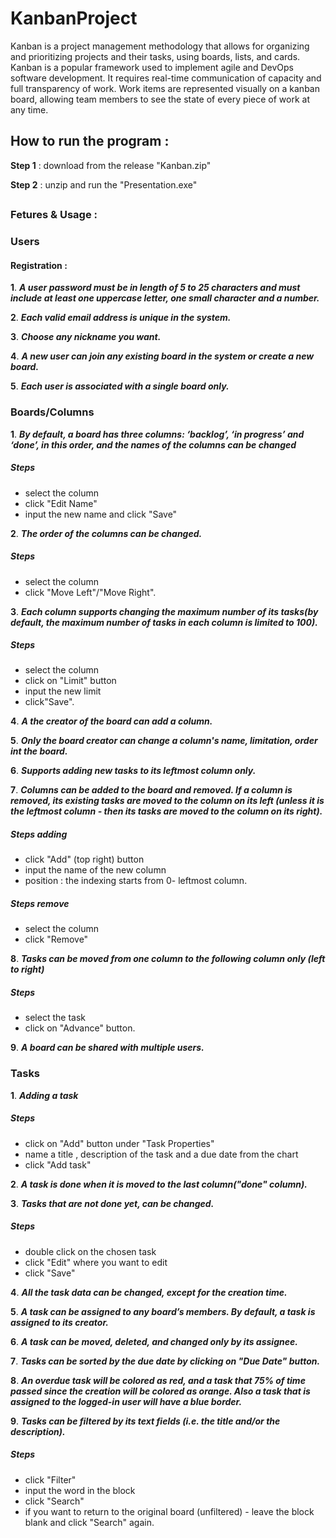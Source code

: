 # KanbanProject
Kanban is a project management methodology that allows for organizing and
prioritizing projects and their tasks, using boards, lists, and cards.
Kanban is a popular framework used to implement agile and DevOps software development. It requires real-time communication of capacity and full transparency of work. Work items are represented visually on a kanban board, allowing team members to see the state of every piece of work at any time.



## How to run the program :
**Step 1** : download from the release "Kanban.zip"

**Step 2** : unzip and run the "Presentation.exe"


##
### Fetures & Usage :
### Users
#### Registration :
**1**. ***A user password must be in length of 5 to 25 characters and must include at
least one uppercase letter, one small character and a number.***

**2**. ***Each valid email address is unique in the system.***

**3**. ***Choose any nickname you want.***

**4**. ***A new user can join any existing board in the system or create a new board.***

**5**. ***Each user is associated with a single board only.***



### Boards/Columns
**1**. ***By default, a board has three columns: ‘backlog’, ‘in progress’ and ‘done’, in
this order, and the names of the columns can be changed***
##### Steps
- select the column
- click "Edit Name"
- input the new name and click "Save"

**2**. ***The order of the columns can be changed.***
##### Steps
- select the column
- click "Move Left"/"Move Right".

**3**. ***Each column supports changing the maximum number of its tasks(by default, the maximum number of tasks in each column is limited to 100).***
##### Steps 
- select the column
- click on "Limit" button
- input the new limit
- click"Save".

**4**. ***A the creator of the board can add a column.***

**5**. ***Only the board creator can change a column's name, limitation, order int the board.***

**6**. ***Supports adding new tasks to its leftmost column only.***

**7**. ***Columns can be added to the board and removed. If a column is removed, its existing tasks are moved to the column on its
left (unless it is the leftmost column - then its tasks are moved to the column on its right).***

##### Steps adding
- click "Add" (top right) button
- input the name of the new column
- position : the indexing starts from 0- leftmost column.
##### Steps remove
- select the column
- click "Remove"

**8**. ***Tasks can be moved from one column to the following column only (left to right)***
##### Steps
- select the task
- click on "Advance" button.

**9**. ***A board can be shared with multiple users.***

### Tasks
**1**. ***Adding a task***
##### Steps
- click on "Add" button under "Task Properties"
- name a title , description of the task and a due date from the chart
- click "Add task"

**2**. ***A task is done when it is moved to the last column("done" column).***

**3**. ***Tasks that are not done yet, can be changed.***
##### Steps
- double click on the chosen task
- click "Edit" where you want to edit
- click "Save"

**4**. ***All the task data can be changed, except for the creation time.***

**5**. ***A task can be assigned to any board’s members. By default, a task is assigned to its creator.***

**6**. ***A task can be moved, deleted, and changed only by its **assignee**.***

**7**. ***Tasks can be sorted by the due date by clicking on "Due Date" button.***

**8**. ***An overdue task will be colored as red, and a task that 75% of time passed since the creation will be colored as orange. Also a task that is assigned to the logged-in user will have a blue border.***

**9**. ***Tasks can be filtered by its text fields (i.e. the title and/or the description).***
##### Steps
- click "Filter"
- input the word in the block
- click "Search"
- if you want to return to the original board (unfiltered) - leave the block blank and click "Search" again.
